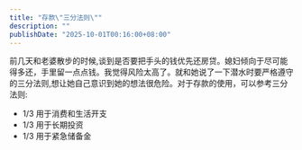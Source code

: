 ```yaml
---
title: "存款\"三分法则\""
description: ""
publishDate: "2025-10-01T00:16:00+08:00"
---
```


前几天和老婆散步的时候,谈到是否要把手头的钱优先还房贷。媳妇倾向于尽可能得多还，手里留一点点钱。我觉得风险太高了。就和她说了一下潜水时要严格遵守的三分法则,想让她自己意识到她的想法很危险。对于存款的使用，可以参考三分法则:

- 1/3 用于消费和生活开支
- 1/3 用于长期投资
- 1/3 用于紧急储备金
